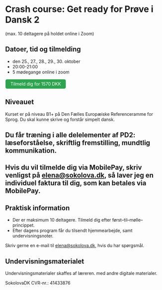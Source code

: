 # Crash course: Get ready for Prøve i Dansk 2 
(max. 10 deltagere på holdet online i Zoom)

## Datoer, tid og tilmelding
* den 25., 27., 28., 29., 30. oktober
* 20:00-21:00 
* 5 mødegange online i zoom

<a class="btn" href="https://buy.stripe.com/9AQdUecMq7sbas03cl"> Tilmeld dig for 1570 DKK </a>

## Niveauet

Kurset er på niveau B1+ på Den Fælles Europæiske Referenceramme for Sprog. Du skal kunne skrive og forstår simpelt dansk.

## Du får træning i alle delelementer af PD2: læseforståelse, skriftlig fremstilling, mundtlig kommunikation. 

## Hvis du vil tilmelde dig via MobilePay, skriv venligst på elena@sokolova.dk, så laver jeg en individuel faktura til dig, som kan betales via MobilePay.

## Praktisk information  
* Der er maksimum 10 deltagere. Tilmeld dig efter først–til–mølle–princippet. 
* Efter dagens program får du tilsendt hjemmearbejde, samt undervisningsnoter. 

Skriv gerne en e-mail til [elena@sokolova.dk](mailto:elena@sokolova.dk), hvis du har spørgsmål. 

<style>
.btn {
  color: white;
  background-color: #2ea44f;
  border-color: rgba(27,31,35,.1);
  box-shadow: 0 0px 0 rgba(27,31,35,.1),inset 0 1px 0 hsla(0,0%,100%,.03);
  position: relative;
  display: inline-block;
  padding: 5px 16px;
  font-size: 14px
  font-weight: 500;
  line-height: 20px;
  white-space: nowrap;
  vertical-align: middle;
  cursor: pointer;
  border: 1px solid;
  border-radius: 6px;
  text-decoration: none;
}
</style>

## Undervisningsmaterialet

Undervisningsmaterialer skaffes af læreren.  med andre digitale materialer.

SokolovaDK CVR-nr.: 41433876
